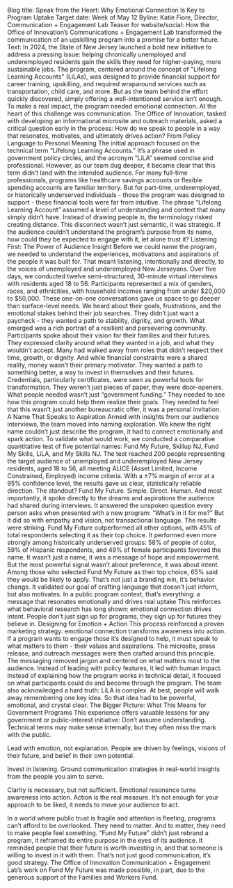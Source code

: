 







Blog title: Speak from the Heart: Why Emotional Connection Is Key to Program Uptake
Target date: Week of May 12
Byline: Katie Fiore, Director, Communication + Engagement Lab
Teaser for website/social: How the Office of Innovation’s Communications + Engagement Lab transformed the communication of an upskilling program into a promise for a better future.
Text:
In 2024, the State of New Jersey launched a bold new initiative to address a pressing issue: helping chronically unemployed and underemployed residents gain the skills they need for higher-paying, more sustainable jobs. The program, centered around the concept of "Lifelong Learning Accounts" (LiLAs), was designed to provide financial support for career training, upskilling, and required wraparound services such as transportation, child care, and more. But as the team behind the effort quickly discovered, simply offering a well-intentioned service isn’t enough. To make a real impact, the program needed emotional connection.
At the heart of this challenge was communication. The Office of Innovation, tasked with developing an informational microsite and outreach materials, asked a critical question early in the process: How do we speak to people in a way that resonates, motivates, and ultimately drives action?
From Policy Language to Personal Meaning
The initial approach focused on the technical term “Lifelong Learning Accounts.” It’s a phrase used in government policy circles, and the acronym “LiLA” seemed concise and professional. However, as our team dug deeper, it became clear that this term didn’t land with the intended audience.
For many full-time professionals, programs like healthcare savings accounts or flexible spending accounts are familiar territory. But for part-time, underemployed, or historically underserved individuals - those the program was designed to support - these financial tools were far from intuitive. The phrase “Lifelong Learning Account” assumed a level of understanding and context that many simply didn’t have. Instead of drawing people in, the terminology risked creating distance.
This disconnect wasn’t just semantic, it was strategic. If the audience couldn’t understand the program’s purpose from its name, how could they be expected to engage with it, let alone trust it?
Listening First: The Power of Audience Insight
Before we could name the program, we needed to understand the experiences, motivations and aspirations of the people it was built for. That meant listening, intentionally and directly, to the voices of unemployed and underemployed New Jerseyans. Over five days, we conducted twelve semi-structured, 30-minute virtual interviews with residents aged 18 to 56. Participants represented a mix of genders, races, and ethnicities, with household incomes ranging from under $20,000 to $50,000. These one-on-one conversations gave us space to go deeper than surface-level needs. We heard about their goals, frustrations, and the emotional stakes behind their job searches. They didn’t just want a paycheck - they wanted a path to stability, dignity, and growth.
What emerged was a rich portrait of a resilient and persevering community.
Participants spoke about their vision for their families and their futures. They expressed clarity around what they wanted in a job, and what they wouldn’t accept. Many had walked away from roles that didn’t respect their time, growth, or dignity. And while financial constraints were a shared reality, money wasn’t their primary motivator. They wanted a path to something better, a way to invest in themselves and their futures.
Credentials, particularly certificates, were seen as powerful tools for transformation. They weren’t just pieces of paper, they were door-openers. What people needed wasn’t just “government funding.” They needed to see how this program could help them realize their goals. They needed to feel that this wasn’t just another bureaucratic offer, it was a personal invitation.
A Name That Speaks to Aspiration
Armed with insights from our audience interviews, the team moved into naming exploration. We knew the right name couldn’t just describe the program, it had to connect emotionally and spark action. To validate what would work, we conducted a comparative quantitative test of five potential names: Fund My Future, Skillup NJ, Fund My Skills, LiLA, and My Skills NJ. The test reached 200 people representing the target audience of unemployed and underemployed New Jersey residents, aged 18 to 56, all meeting ALICE (Asset Limited, Income Constrained, Employed) income criteria. With a ±7% margin of error at a 95% confidence level, the results gave us clear, statistically reliable direction.
The standout? Fund My Future.
Simple. Direct. Human. And most importantly, it spoke directly to the dreams and aspirations the audience had shared during interviews. It answered the unspoken question every person asks when presented with a new program: “What’s in it for me?” But it did so with empathy and vision, not transactional language.
The results were striking. Fund My Future outperformed all other options, with 45% of total respondents selecting it as their top choice. It performed even more strongly among historically underserved groups: 58% of people of color, 59% of Hispanic respondents, and 49% of female participants favored the name. It wasn’t just a name, it was a message of hope and empowerment.
But the most powerful signal wasn’t about preference, it was about intent. Among those who selected Fund My Future as their top choice, 65% said they would be likely to apply. That’s not just a branding win, it’s behavior change. It validated our goal of crafting language that doesn’t just inform, but also motivates. In a public program context, that’s everything: a message that resonates emotionally and drives real uptake
This reinforces what behavioral research has long shown: emotional connection drives intent. People don’t just sign up for programs, they sign up for futures they believe in.
Designing for Emotion + Action 
This process reinforced a proven marketing strategy: emotional connection transforms awareness into action. If a program wants to engage those it’s designed to help, it must speak to what matters to them - their values and aspirations.
The microsite, press release, and outreach messages were then crafted around this principle. The messaging removed jargon and centered on what matters most to the audience. Instead of leading with policy features, it led with human impact. Instead of explaining how the program works in technical detail, it focused on what participants could do and become through the program. 
The team also acknowledged a hard truth: LiLA is complex. At best, people will walk away remembering one key idea. So that idea had to be powerful, emotional, and crystal clear.
The Bigger Picture: What This Means for Government Programs
This experience offers valuable lessons for any government or public-interest initiative:
Don’t assume understanding. Technical terms may make sense internally, but they often miss the mark with the public.


Lead with emotion, not explanation. People are driven by feelings, visions of their future, and belief in their own potential.


Invest in listening. Ground communication strategies in real-world insights from the people you aim to serve.


Clarity is necessary, but not sufficient. Emotional resonance turns awareness into action.
Action is the real measure. It’s not enough for your approach to be liked, it needs to move your audience to act.


In a world where public trust is fragile and attention is fleeting, programs can’t afford to be overlooked. They need to matter. And to matter, they need to make people feel something.
“Fund My Future” didn’t just rebrand a program, it reframed its entire purpose in the eyes of its audience. It reminded people that their future is worth investing in, and that someone is willing to invest in it with them.
That’s not just good communication, it’s good strategy.
The Office of Innovation Communication + Engagement Lab’s work on Fund My Future was made possible, in part, due to the generous support of the Families and Workers Fund. 


